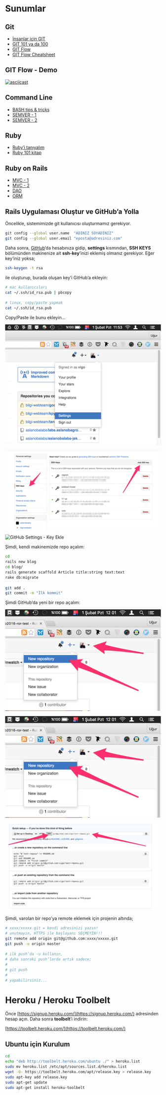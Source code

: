 # Sunumlar

## Git

* [İnsanlar için GIT][11]
* [GIT 101 ya da 100][12]
* [GIT Flow][13]
* [GIT Flow Cheatsheet][14]

## GIT Flow - Demo

[![asciicast](https://asciinema.org/a/35169.png)](https://asciinema.org/a/35169)


## Command Line

* [BASH tips & tricks][21]
* [SEMVER - 1][22]
* [SEMVER - 2][23]

## Ruby

* [Ruby’i tanıyalım][31]
* [Ruby 101 kitap][32]

## Ruby on Rails

* [MVC - 1][41]
* [MVC - 2][42]
* [DAO][43]
* [ORM][44]

## Rails Uygulaması Oluştur ve GitHub’a Yolla

Öncelikle, sistemimizde git kullanıcısı oluşturmamız gerekiyor.

```bash
git config --global user.name  "ADINIZ SOYADINIZ"
git config --global user.email "eposta@adresiniz.com"
```

Daha sonra, [GitHub][github]’da hesabınıza gidip, **settings** kısmından,
**SSH KEYS** bölümünden makinenize ait **ssh-key**’inizi eklemiş olmanız
gerekiyor. Eğer key’iniz yoksa;

```bash
ssh-keygen -t rsa
```

ile oluşturup, burada oluşan key’i GitHub’a ekleyin:

```bash
# mac kullanıcıları
cat ~/.ssh/id_rsa.pub | pbcopy

# linux, copy/paste yapmak
cat ~/.ssh/id_rsa.pub
```

Copy/Paste ile bunu ekleyin...

![GitHub Settings](gfx/github-settings.png)  

![GitHub Settings - SSH](gfx/github-settings-ssh.png)  

![GitHub Settings - Key Ekle](github-settings-add-ssh-key.png)  

Şimdi, kendi makinemizde repo açalım:

```bash
cd
rails new blog
cd blog/
rails generate scaffold Article title:string text:text
rake db:migrate

git add .
git commit -m "İlk kommit"
```

Şimdi GitHub’da yeni bir repo açalım:

![Yeni repo açalım](gfx/github-create-repo.png)  

![Bilgilerini girelim](gfx/github-create-repo.png)  

![Remote’ları alalım](gfx/github-create-set-remote.png)  

Şimdi, varolan bir repo’ya remote eklemek için projenin
altında;

```bash
# xxxx/xxxxx.git = kendi adresinizi yazın!
# unutmayın, HTTPS ile başlayanı SEÇMEYİN!!!
git remote add origin git@github.com:xxxx/xxxxx.git
git push -u origin master

# ilk push’da -u kullanın,
# daha sonraki push’larda artık sadece;
#
# git push
#
# yapabilirsiniz...
```

# Heroku / Heroku Toolbelt

Önce [https://signup.heroku.com/](https://signup.heroku.com/) adresinden
hesap açın. Daha sonra **toolbelt**’i indirin:

[https://toolbelt.heroku.com/](https://toolbelt.heroku.com/)

## Ubuntu için Kurulum

```bash
cd
echo "deb http://toolbelt.heroku.com/ubuntu ./" > heroku.list
sudo mv heroku.list /etc/apt/sources.list.d/heroku.list
wget -O- https://toolbelt.heroku.com/apt/release.key > release.key
sudo apt-key add release.key
sudo apt-get update
sudo apt-get install heroku-toolbelt
```



[11]: https://speakerdeck.com/vigo/insanlar-icin-git
[12]: https://speakerdeck.com/webbox/git-101-ya-da-100
[13]: https://github.com/nvie/gitflow
[14]: http://danielkummer.github.io/git-flow-cheatsheet/index.tr_TR.html
[15]: https://asciinema.org/a/2h94vxekndm2ub2r2uen5k903

[21]: https://gist.github.com/vigo/4014521
[22]: http://kod.webbox.io/2014/08/28/semantik-versiyonlama-semver/
[23]: http://semver.org/lang/tr/

[31]: https://speakerdeck.com/vigo/rubyi-taniyalim
[32]: https://www.gitbook.com/book/vigo/ruby-101

[41]: http://www.sitepoint.com/getting-started-with-mvc/
[42]: https://en.wikibooks.org/wiki/Ruby_on_Rails/Getting_Started/Model-View-Controller
[43]: https://en.wikipedia.org/wiki/Data_access_object
[44]: https://en.wikipedia.org/wiki/Object-relational_mapping

[github]: https://github.com